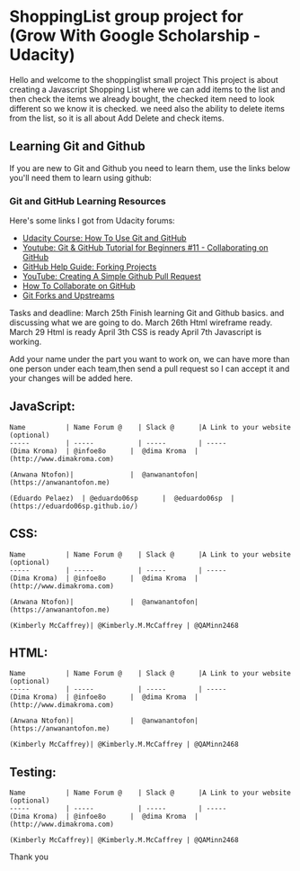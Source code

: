 
# ShoppingList group project for (Grow With Google Scholarship - Udacity)
Hello and welcome to the shoppinglist small project
This project is about creating a Javascript Shopping List where we can add items to the list and then check the items we already bought, the checked item need to look different so we know it is checked. we need also the ability to delete items from the list, so it is all about Add Delete and check items.


## Learning Git and Github
If you are new to Git and Github you need to learn them, use the links below you'll need them to learn using github:


### Git and GitHub Learning Resources
Here's some links I got from Udacity forums:

* [Udacity Course: How To Use Git and GitHub](https://www.udacity.com/course/how-to-use-git-and-github--ud775)
* [Youtube: Git & GitHub Tutorial for Beginners #11 - Collaborating on GitHub](https://www.youtube.com/watch?v=MnUd31TvBoU&t=402s)
* [GitHub Help Guide: Forking Projects](https://guides.github.com/activities/forking/)
* [YouTube: Creating A Simple Github Pull Request](https://www.youtube.com/watch?v=rgbCcBNZcdQ)
* [How To Collaborate on GitHub](https://code.tutsplus.com/tutorials/how-to-collaborate-on-github--net-34267)
* [Git Forks and Upstreams](https://www.atlassian.com/git/articles/git-forks-and-upstreams)



Tasks and deadline:
March 25th Finish learning Git and Github basics. and discussing what we are going to do.
March 26th Html wireframe ready.
March 29 Html is ready
April 3th CSS is ready
April 7th Javascript is working.


Add your name under the part you want to work on, we can have more than one person under each team,then send a pull request so I can accept it and your changes will be added here.

JavaScript:
-------------------------
```
Name          | Name Forum @    | Slack @      |A Link to your website (optional)
-----         | -----           | -----        | -----
(Dima Kroma)  | @infoe8o      |  @dima Kroma  |  (http://www.dimakroma.com)

(Anwana Ntofon)|              |  @anwanantofon|  (https://anwanantofon.me)

(Eduardo Pelaez)  | @eduardo06sp      |  @eduardo06sp  |  (https://eduardo06sp.github.io/)

```

CSS:
-------------------------
```
Name          | Name Forum @    | Slack @      |A Link to your website (optional)
-----         | -----           | -----        | -----
(Dima Kroma)  | @infoe8o      |  @dima Kroma  |  (http://www.dimakroma.com)

(Anwana Ntofon)|              |  @anwanantofon|  (https://anwanantofon.me)

(Kimberly McCaffrey)| @Kimberly.M.McCaffrey | @QAMinn2468
```

HTML:
-------------------------
```
Name          | Name Forum @    | Slack @      |A Link to your website (optional)
-----         | -----           | -----        | -----
(Dima Kroma)  | @infoe8o      |  @dima Kroma  |  (http://www.dimakroma.com)

(Anwana Ntofon)|              |  @anwanantofon|  (https://anwanantofon.me)

(Kimberly McCaffrey)| @Kimberly.M.McCaffrey | @QAMinn2468

```

Testing:
-------------------------
```
Name          | Name Forum @    | Slack @      |A Link to your website (optional)
-----         | -----           | -----        | -----
(Dima Kroma)  | @infoe8o      |  @dima Kroma  |  (http://www.dimakroma.com)

(Kimberly McCaffrey)| @Kimberly.M.McCaffrey | @QAMinn2468

```


Thank you

